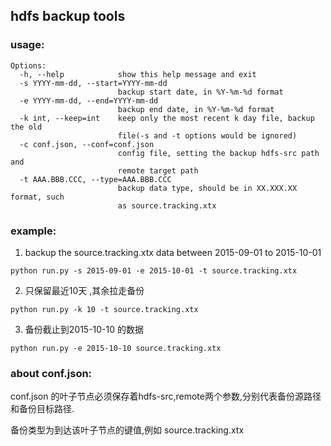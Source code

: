 ## hdfs backup tools                                                                                                                                                                                                   ### usage:```Options:  -h, --help            show this help message and exit  -s YYYY-mm-dd, --start=YYYY-mm-dd                        backup start date, in %Y-%m-%d format  -e YYYY-mm-dd, --end=YYYY-mm-dd                        backup end date, in %Y-%m-%d format  -k int, --keep=int    keep only the most recent k day file, backup the old                         file(-s and -t options would be ignored)  -c conf.json, --conf=conf.json                        config file, setting the backup hdfs-src path and                         remote target path  -t AAA.BBB.CCC, --type=AAA.BBB.CCC                        backup data type, should be in XX.XXX.XX format, such                        as source.tracking.xtx```### example:1. backup the source.tracking.xtx data between 2015-09-01 to 2015-10-01```python run.py -s 2015-09-01 -e 2015-10-01 -t source.tracking.xtx```2. 只保留最近10天 ,其余拉走备份```python run.py -k 10 -t source.tracking.xtx```3. 备份截止到2015-10-10 的数据```python run.py -e 2015-10-10 source.tracking.xtx```### about conf.json:conf.json 的叶子节点必须保存着hdfs-src,remote两个参数,分别代表备份源路径和备份目标路径. 备份类型为到达该叶子节点的键值,例如 source.tracking.xtx